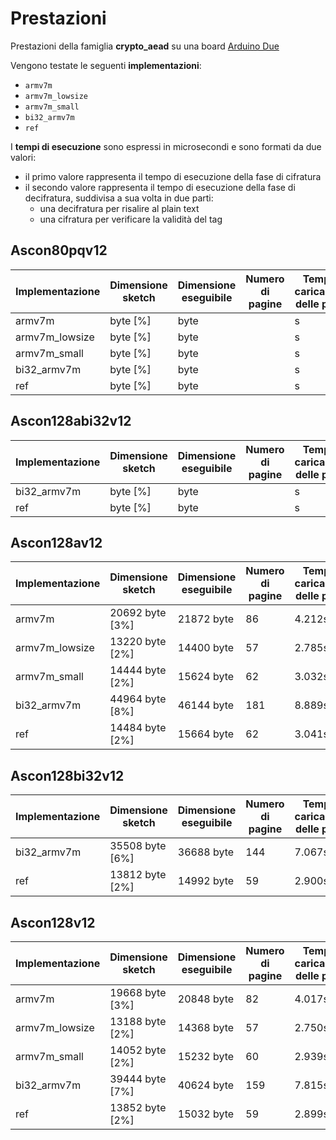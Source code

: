 # Prestazioni

Prestazioni della famiglia **crypto_aead** su una board [Arduino Due](https://docs.arduino.cc/hardware/due)

Vengono testate le seguenti **implementazioni**:
* `armv7m`
* `armv7m_lowsize`
* `armv7m_small`
* `bi32_armv7m`
* `ref`

I **tempi di esecuzione** sono espressi in microsecondi e sono formati da due valori:
* il primo valore rappresenta il tempo di esecuzione della fase di cifratura
* il secondo valore rappresenta il tempo di esecuzione della fase di decifratura, suddivisa a sua volta in due parti:
  * una decifratura per risalire al plain text
  * una cifratura per verificare la validità del tag

## Ascon80pqv12

| Implementazione | Dimensione sketch | Dimensione eseguibile | Numero di pagine | Tempo di caricamento delle pagine |
| --------------- | ----------------- | --------------------- | ---------------- | --------------------------------- |
| armv7m          |  byte [%]   |  byte            |                | s                            |
| armv7m_lowsize  |  byte [%]   |  byte            |                | s                            |
| armv7m_small    |  byte [%]   |  byte            |                | s                            |
| bi32_armv7m     |  byte [%]   |  byte            |               | s                            |
| ref             |  byte [%]   |  byte            |                | s                            |

## Ascon128abi32v12

| Implementazione | Dimensione sketch | Dimensione eseguibile | Numero di pagine | Tempo di caricamento delle pagine |
| --------------- | ----------------- | --------------------- | ---------------- | --------------------------------- |
| bi32_armv7m     |  byte [%]   |  byte            |               | s                            |
| ref             |  byte [%]   |  byte            |                | s                            |

## Ascon128av12

| Implementazione | Dimensione sketch | Dimensione eseguibile | Numero di pagine | Tempo di caricamento delle pagine |
| --------------- | ----------------- | --------------------- | ---------------- | --------------------------------- |
| armv7m          | 20692 byte [3%]   | 21872 byte            | 86               | 4.212s                            |
| armv7m_lowsize  | 13220 byte [2%]   | 14400 byte            | 57               | 2.785s                            |
| armv7m_small    | 14444 byte [2%]   | 15624 byte            | 62               | 3.032s                            |
| bi32_armv7m     | 44964 byte [8%]   | 46144 byte            | 181              | 8.889s                            |
| ref             | 14484 byte [2%]   | 15664 byte            | 62               | 3.041s                            |

## Ascon128bi32v12

| Implementazione | Dimensione sketch | Dimensione eseguibile | Numero di pagine | Tempo di caricamento delle pagine |
| --------------- | ----------------- | --------------------- | ---------------- | --------------------------------- |
| bi32_armv7m     | 35508 byte [6%]   | 36688 byte            | 144              | 7.067s                            |
| ref             | 13812 byte [2%]   | 14992 byte            | 59               | 2.900s                            |

## Ascon128v12

| Implementazione | Dimensione sketch | Dimensione eseguibile | Numero di pagine | Tempo di caricamento delle pagine |
| --------------- | ----------------- | --------------------- | ---------------- | --------------------------------- |
| armv7m          | 19668 byte [3%]   | 20848 byte            | 82               | 4.017s                            |
| armv7m_lowsize  | 13188 byte [2%]   | 14368 byte            | 57               | 2.750s                            |
| armv7m_small    | 14052 byte [2%]   | 15232 byte            | 60               | 2.939s                            |
| bi32_armv7m     | 39444 byte [7%]   | 40624 byte            | 159              | 7.815s                            |
| ref             | 13852 byte [2%]   | 15032 byte            | 59               | 2.899s                            |
